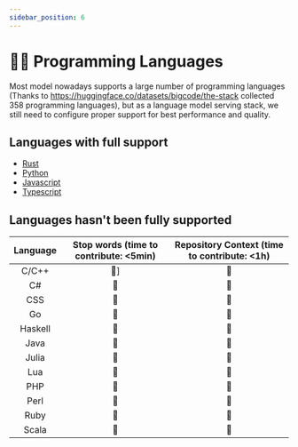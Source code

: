 ```yaml
---
sidebar_position: 6
---
```


# 🧑‍💻 Programming Languages

Most model nowadays supports a large number of programming languages (Thanks to https://huggingface.co/datasets/bigcode/the-stack collected 358 programming languages), but as a language model serving stack, we still need to configure proper support for best performance and quality.


## Languages with full support

* [Rust](https://www.rust-lang.org/)
* [Python](https://www.python.org/)
* [Javascript](https://developer.mozilla.org/en-US/docs/Web/JavaScript)
* [Typescript](https://www.typescriptlang.org/)


## Languages hasn't been fully supported

| Language | Stop words (time to contribute: <5min) | Repository Context (time to contribute: <1h) |
| :------: | :------------------------------------: | :------------------------------------------: |
|  C/C++   |                   🚫]                   |                      🚫                       |
|    C#    |                   🚫                    |                      🚫                       |
|   CSS    |                   🚫                    |                      🚫                       |
|    Go    |                   🚫                    |                      🚫                       |
| Haskell  |                   🚫                    |                      🚫                       |
|   Java   |                   🚫                    |                      🚫                       |
|  Julia   |                   🚫                    |                      🚫                       |
|   Lua    |                   🚫                    |                      🚫                       |
|   PHP    |                   🚫                    |                      🚫                       |
|   Perl   |                   🚫                    |                      🚫                       |
|   Ruby   |                   🚫                    |                      🚫                       |
|  Scala   |                   🚫                    |                      🚫                       |
